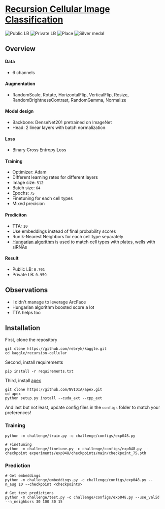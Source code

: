 # [Recursion Cellular Image Classification](https://www.kaggle.com/c/recursion-cellular-image-classification)
![Public LB](https://img.shields.io/badge/public%20LB-0.701-orange.svg)
![Private LB](https://img.shields.io/badge/private%20LB-0.959-orange.svg)
![Place](https://img.shields.io/badge/place-41-blue.svg)
![Silver medal](https://img.shields.io/badge/medal-silver-c0c0c0.svg)
<!--- ![Bronze medal](https://img.shields.io/badge/medal-bronze-cd7f32.svg) -->
<!--- ![Gold medal](https://img.shields.io/badge/medal-gold-ffd700.svg) -->

## Overview
#### Data
- 6 channels

#### Augmentation
- RandomScale, Rotate, HorizontalFlip, VerticalFlip, Resize, RandomBrightnessContrast, RandomGamma, Normalize

#### Model design
- Backbone: DenseNet201 pretrained on ImageNet
- Head: 2 linear layers with batch normalization

#### Loss
- Binary Cross Entropy Loss

#### Training
- Optimizer: Adam
- Different learning rates for different layers
- Image size: `512`
- Batch size: `64`
- Epochs: `75`
- Finetuning for each cell types
- Mixed precision

#### Prediciton
- TTA: `10`
- Use embeddings instead of final probability scores 
- Run k-Nearest Neighbors for each cell type separately
- [Hungarian algorithm](https://en.wikipedia.org/wiki/Hungarian_algorithm) is used to match cell types with plates, wells with siRNAs

#### Result
- Public LB: `0.701`
- Private LB: `0.959`

## Observations
- I didn't manage to leverage ArcFace
- Hungarian algorithm boosted score a lot
- TTA helps too

## Installation
First, clone the repository
```
git clone https://github.com/rebryk/kaggle.git
cd kaggle/recursion-cellular
```

Second, install requirements
```
pip install -r requirements.txt
```

Third, install [apex](https://github.com/NVIDIA/apex.git)
```
git clone https://github.com/NVIDIA/apex.git
cd apex
python setup.py install --cuda_ext --cpp_ext
```

And last but not least, update config files in the `configs` folder to match your preferences!

### Training
```
python -m challenge/train.py -c challenge/configs/exp048.py

# Finetuning
python -m challenge/finetune.py -c challenge/configs/exp048.py --checkpoint experiments/exp048/checkpoints/main/checkpoint_75.pth
```

### Prediction
```
# Get embeddings
python -m challenge/embeddings.py -c challenge/configs/exp048.py --n_aug 10 --checkpoint <checkpoints>

# Get test predictions
python -m challenge/test.py -c challenge/configs/exp048.py --use_valid --n_neighbors 30 100 30 15
```
